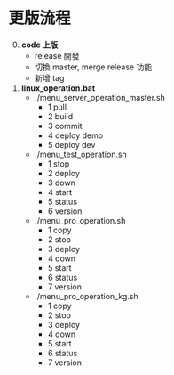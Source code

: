 更版流程
=========================
0. **code 上版**
	- release 開發
	- 切換 master, merge release 功能
	- 新增 tag
0. **linux_operation.bat**
	- ./menu_server_operation_master.sh
		- 1 pull
		- 2 build
		- 3 commit
		- 4 deploy demo
		- 5 deploy dev
	- ./menu_test_operation.sh
		- 1 stop
		- 2 deploy
		- 3 down
		- 4 start
		- 5 status
		- 6 version
	- ./menu_pro_operation.sh
		- 1 copy
		- 2 stop
		- 3 deploy
		- 4 down
		- 5 start
		- 6 status
		- 7 version
	- ./menu_pro_operation_kg.sh
		- 1 copy
		- 2 stop
		- 3 deploy
		- 4 down
		- 5 start
		- 6 status
		- 7 version
